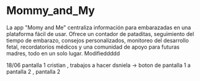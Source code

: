 # Mommy_and_My
La app "Momy and Me" centraliza información para embarazadas en una plataforma fácil de usar. Ofrece un contador de pataditas, seguimiento del tiempo de embarazo, consejos personalizados, monitoreo del desarrollo fetal, recordatorios médicos y una comunidad de apoyo para futuras madres, todo en un solo lugar.
Modifieddddd


18/06 pantalla 1 cristian , trabajos a hacer dsniela -> boton de pantalla 1 a pantalla 2 , pantalla 2
